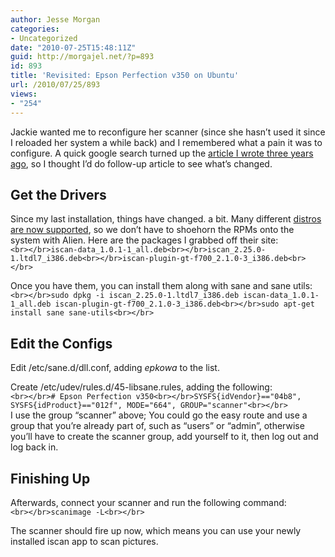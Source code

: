 ```yaml
---
author: Jesse Morgan
categories:
- Uncategorized
date: "2010-07-25T15:48:11Z"
guid: http://morgajel.net/?p=893
id: 893
title: 'Revisited: Epson Perfection v350 on Ubuntu'
url: /2010/07/25/893
views:
- "254"
---
```


Jackie wanted me to reconfigure her scanner (since she hasn’t used it since I reloaded her system a while back) and I remembered what a pain it was to configure. A quick google search turned up the [article I wrote three years ago](http://morgajel.net/2007/09/02/219), so I thought I’d do follow-up article to see what’s changed.

## Get the Drivers

Since my last installation, things have changed. a bit. Many different [distros are now supported](http://avasys.jp/eng/linux_driver/download/), so we don’t have to shoehorn the RPMs onto the system with Alien. Here are the packages I grabbed off their site:  
`<br></br>iscan-data_1.0.1-1_all.deb<br></br>iscan_2.25.0-1.ltdl7_i386.deb<br></br>iscan-plugin-gt-f700_2.1.0-3_i386.deb<br></br>`

Once you have them, you can install them along with sane and sane utils:  
`<br></br>sudo dpkg -i iscan_2.25.0-1.ltdl7_i386.deb iscan-data_1.0.1-1_all.deb iscan-plugin-gt-f700_2.1.0-3_i386.deb<br></br>sudo apt-get install sane sane-utils<br></br>`

## Edit the Configs

Edit /etc/sane.d/dll.conf, adding *epkowa* to the list.

Create /etc/udev/rules.d/45-libsane.rules, adding the following:  
`<br></br># Epson Perfection v350<br></br>SYSFS{idVendor}=="04b8", SYSFS{idProduct}=="012f", MODE="664", GROUP="scanner"<br></br>`  
I use the group “scanner” above; You could go the easy route and use a group that you’re already part of, such as “users” or “admin”, otherwise you’ll have to create the scanner group, add yourself to it, then log out and log back in.

## Finishing Up

Afterwards, connect your scanner and run the following command:  
`<br></br>scanimage -L<br></br>`

The scanner should fire up now, which means you can use your newly installed iscan app to scan pictures.